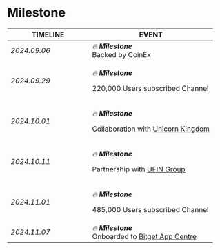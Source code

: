 # Milestone

<table><thead><tr><th width="173">TIMELINE</th><th>EVENT</th></tr></thead><tbody><tr><td><em>2024.09.06</em></td><td><em>🔥 <strong>Milestone</strong></em><br>Backed by CoinEx</td></tr><tr><td><em>2024.09.29</em></td><td><p><em>🔥 <strong>Milestone</strong></em></p><p>220,000 Users subscribed Channel</p></td></tr><tr><td><em>2024.10.01</em></td><td><p><em>🔥 <strong>Milestone</strong></em></p><p>Collaboration with <a href="https://unicornkingdom.io/">Unicorn Kingdom</a></p></td></tr><tr><td><em>2024.10.11</em></td><td><p><em>🔥 <strong>Milestone</strong></em></p><p>Partnership with <a href="https://linktr.ee/ufinorg">UFIN Group</a></p></td></tr><tr><td><em>2024.11.01</em></td><td><p><em>🔥 <strong>Milestone</strong></em></p><p>485,000 Users subscribed Channel</p></td></tr><tr><td><em>2024.11.07</em></td><td><em>🔥 <strong>Milestone</strong></em> <br>Onboarded to <a href="https://www.bitget.com/telegram-apps/dragon-crossing">Bitget App Centre</a><br></td></tr></tbody></table>

